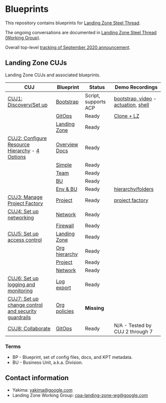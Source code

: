 # Blueprints

This repository contains blueprints for
[Landing Zone Steel Thread](http://go/cpa-landing-zone).

The ongoing conversations are documented in
[Landing Zone Steel Thread (Working Group)](http://go/cpa-landing-zone-notes).

Overall top-level
[tracking of September 2020 announcement](http://go/cpaseptemberlaunch-demoeap-tracker).

## Landing Zone CUJs

Landing Zone CUJs and associated blueprints.

| CUJ                                                      | Blueprint                        | Status                | Demo Recordings                                                                     |
| -------------------------------------------------------- | -------------------------------- | --------------------- | ----------------------------------------------------------------------------------- |
| [CUJ1: Discovery/Set up][1]                              | [Bootstrap]                      | Script, supports ACP  | [bootstrap, video][demo-1a] - [actuation][demo-1b], [shell](./demos/bootstrap.cast) |
|                                                          | [GitOps](/csr-git-ops-pipeline/) | Ready                 | [Clone + LZ](./demos/lz.cast)                                                       |
|                                                          | [Landing Zone](/landing-zone/)   | Ready                 |                                                                                     |
| [CUJ2: Configure Resource Hierarchy][2] - [4 Options][9] | [Overview Docs](/hierarchy)      | Ready                 |                                                                                     |
|                                                          | [Simple](/hierarchy/simple)      | Ready                 |                                                                                     |
|                                                          | [Team](/hierarchy/team)          | Ready                 |                                                                                     |
|                                                          | [BU](/hierarchy/bu)              | Ready                 |                                                                                     |
|                                                          | [Env & BU](/hierarchy/env-bu)    | Ready                 | [hierarchy/folders][demo-2]                                                         |
| [CUJ3: Manage Project Factory][3]                        | [Project](/project/)             | Ready                 | [project factory][demo-3]                                                           |
| [CUJ4: Set up networking][4]                             | [Network](/network/)             | Ready                 |                                                                                     |
|                                                          | [Firewall](/firewall/)           | Ready                 |                                                                                     |
| [CUJ5: Set up access control][5]                         | [Landing Zone](/landing-zone/)   | Ready                 |                                                                                     |
|                                                          | [Org hierarchy](/hierarchy/)     | Ready                 |                                                                                     |
|                                                          | [Project](/project/)             | Ready                 |                                                                                     |
|                                                          | [Network](/network/)             | Ready                 |                                                                                     |
| [CUJ6: Set up logging and monitoring][6]                 | [Log export](/log-export/)       | Ready                 |                                                                                     |
| [CUJ7: Set up change control and security guardrails][7] | [Org policies](/policies/)       | **Missing**           |                                                                                     |
| [CUJ8: Collaborate][8]                                   | [GitOps](/csr-git-ops-pipeline/) | Ready                 | N/A - Tested by CUJ 2 through 7                                                     |

[bootstrap]: https://cnrm.git.corp.google.com/yakima/+/refs/heads/master/bootstrap/script
[1]: https://docs.google.com/document/d/1uaWE2_MZs5GDA1jRbs5EcCdL2nBNQ6YQiINxtnhcTsM/edit#heading=h.umcqf3j6dgca
[2]: https://docs.google.com/document/d/1uaWE2_MZs5GDA1jRbs5EcCdL2nBNQ6YQiINxtnhcTsM/edit#heading=h.qz2xkc2cigyf
[3]: https://docs.google.com/document/d/1uaWE2_MZs5GDA1jRbs5EcCdL2nBNQ6YQiINxtnhcTsM/edit#heading=h.gzafg45s2dia
[4]: https://docs.google.com/document/d/1uaWE2_MZs5GDA1jRbs5EcCdL2nBNQ6YQiINxtnhcTsM/edit#heading=h.mcvs0p4rkqom
[5]: https://docs.google.com/document/d/1uaWE2_MZs5GDA1jRbs5EcCdL2nBNQ6YQiINxtnhcTsM/edit#heading=h.az9d5mlq0s19
[6]: https://docs.google.com/document/d/1uaWE2_MZs5GDA1jRbs5EcCdL2nBNQ6YQiINxtnhcTsM/edit#heading=h.bute9ap5doug
[7]: https://docs.google.com/document/d/1uaWE2_MZs5GDA1jRbs5EcCdL2nBNQ6YQiINxtnhcTsM/edit#heading=h.mhglvdi4aeu2
[8]: https://docs.google.com/document/d/1uaWE2_MZs5GDA1jRbs5EcCdL2nBNQ6YQiINxtnhcTsM/edit#heading=h.h301nyjgayyf
[9]: http://go/org-hierarchy-options
[demo-1a]: https://drive.google.com/file/d/1eUVWmLB_Hm4BFV4gsh805-jD_r9swA9f/view
[demo-1b]: https://drive.google.com/file/d/1ui45VLO8M8FoQCzFnDojrMYSKz_MVBHn/view
[demo-2]: https://drive.google.com/file/d/1_0VmcIHNHREOnm_FxaA4BDSl1azD5zj4/view
[demo-3]: https://drive.google.com/file/d/1PdeTxQFoy9kEB2c0h5DWjA4Zjhzh44LX/view

### Terms

- BP - Blueprint, set of config files, docs, and KPT metadata.
- BU - Business Unit, a.k.a. Division.

## Contact information

- Yakima: yakima@google.com
- Landing Zone Working Group: cpa-landing-zone-wg@google.com
